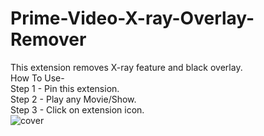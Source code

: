 # Prime-Video-X-ray-Overlay-Remover


This extension removes X-ray feature and black overlay.<br />
How To Use-<br />
Step 1 - Pin this extension.<br />
Step 2 - Play any Movie/Show.<br />
Step 3 - Click on extension icon.<br />
![cover](https://user-images.githubusercontent.com/127105794/223102197-6e6301a1-8a70-472e-8950-24e85f8c6611.png)<br />
